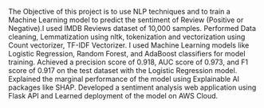 The Objective of this project is to use NLP techniques and to train a Machine Learning model to predict the sentiment of Review (Positive or Negative).I used IMDB Reviews dataset of 10,000 samples. Performed Data cleaning, Lemmatization using nltk, tokenization and vectorization using Count vectorizer, TF-IDF Vectorizer. I used Machine Learning models like Logistic Regression, Random Forest, and AdaBoost classifiers for model training. Achieved a precision score of 0.918, AUC score of 0.973, and F1 score of 0.917 on the test dataset with the Logistic Regression model. Explained the marginal performance of the model using Explainable AI packages like SHAP. Developed a sentiment analysis web application using Flask API and Learned deployment of the model on AWS Cloud.

